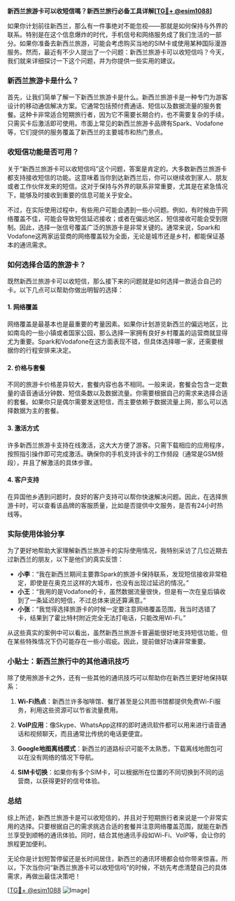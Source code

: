 **新西兰旅游卡可以收短信嗎？新西兰旅行必备工具详解[[TG💪+ @esim1088](https://t.me/s/esim1088)]**

如果你计划前往新西兰，那么有一件事绝对不能忽视——那就是如何保持与外界的联系。特别是在这个信息爆炸的时代，手机信号和网络服务成了我们生活的一部分。如果你准备去新西兰旅游，可能会考虑购买当地的SIM卡或使用某种国际漫游服务。然而，最近有不少人提出了一个问题：新西兰旅游卡可以收短信吗？今天，我们就来详细探讨一下这个问题，并为你提供一些实用的建议。

### 新西兰旅游卡是什么？

首先，让我们简单了解一下新西兰旅游卡是什么。新西兰旅游卡是一种专门为游客设计的移动通信解决方案。它通常包括预付费通话、短信以及数据流量的服务套餐。这种卡非常适合短期旅行者，因为它不需要长期合约，也不需要复杂的手续，只需买卡后激活即可使用。市面上常见的新西兰旅游卡品牌有Spark、Vodafone等，它们提供的服务覆盖了新西兰的主要城市和热门景点。

### 收短信功能是否可用？

关于“新西兰旅游卡可以收短信吗”这个问题，答案是肯定的。大多数新西兰旅游卡都支持接收短信的功能。这意味着当你到达新西兰后，你可以继续收到家人、朋友或者工作伙伴发来的短信。这对于保持与外界的联系非常重要，尤其是在紧急情况下，能够及时接收到重要的信息可能关乎安全。

不过，在实际使用过程中，有些用户可能会遇到一些小问题。例如，有时候由于网络覆盖不佳，可能会导致短信延迟接收；或者在偏远地区，短信接收可能会受到限制。因此，选择一张信号覆盖广泛的旅游卡是非常关键的。通常来说，Spark和Vodafone这两家运营商的网络覆盖较为全面，无论是城市还是乡村，都能保证基本的通讯需求。

### 如何选择合适的旅游卡？

既然新西兰旅游卡可以收短信，那么接下来的问题就是如何选择一款适合自己的卡。以下几点可以帮助你做出明智的选择：

#### 1. **网络覆盖**
   网络覆盖是最基本也是最重要的考量因素。如果你计划游览新西兰的偏远地区，比如南岛的一些小镇或者国家公园，那么选择一家拥有良好乡村覆盖的运营商就显得尤为重要。Spark和Vodafone在这方面表现不错，但具体选择哪一家，还需要根据你的行程安排来决定。

#### 2. **价格与套餐**
   不同的旅游卡价格差异较大，套餐内容也各不相同。一般来说，套餐会包含一定数量的语音通话分钟数、短信条数以及数据流量。你需要根据自己的需求来选择合适的套餐。如果你只是偶尔需要发送短信，而主要依赖于数据流量上网，那么可以选择数据为主的套餐。

#### 3. **激活方式**
   许多新西兰旅游卡支持在线激活，这大大方便了游客。只需下载相应的应用程序，按照指引操作即可完成激活。确保你的手机支持该卡的工作频段（通常是GSM频段），并且了解激活的具体步骤。

#### 4. **客户支持**
   在异国他乡遇到问题时，良好的客户支持可以帮你快速解决问题。因此，在选择旅游卡时，可以查看该品牌的客服质量，比如是否提供中文服务，是否有24小时热线等。

### 实际使用体验分享

为了更好地帮助大家理解新西兰旅游卡的实际使用情况，我特别采访了几位近期去过新西兰的朋友，以下是他们的真实反馈：

- **小李**：“我在新西兰期间主要靠Spark的旅游卡保持联系，发现短信接收非常稳定，即使是在奥克兰这样的大城市，也没有出现过延迟的情况。”
- **小王**：“我用的是Vodafone的卡，虽然数据流量很快，但是有一次在皇后镇收到了一条延迟的短信，不过总体来说还算满意。”
- **小张**：“我觉得选择旅游卡的时候一定要注意网络覆盖范围，我当时选错了卡，结果到了霍比特村附近完全无法打电话，只能改用Wi-Fi。”

从这些真实的案例中可以看出，虽然新西兰旅游卡普遍能很好地支持短信功能，但在某些特殊情况下仍可能存在一些小瑕疵。因此，提前做好功课非常重要。

### 小贴士：新西兰旅行中的其他通讯技巧

除了使用旅游卡之外，还有一些其他的通讯技巧可以帮助你在新西兰更好地保持联系：

1. **Wi-Fi热点**：新西兰许多咖啡馆、餐厅甚至是公共图书馆都提供免费Wi-Fi服务，利用这些资源可以节省流量费用。
   
2. **VoIP应用**：像Skype、WhatsApp这样的即时通讯软件都可以用来进行语音通话和视频聊天，而且通常比传统的电话更便宜。

3. **Google地图离线模式**：新西兰的道路标识可能不太熟悉，下载离线地图包可以在没有网络的情况下导航。

4. **SIM卡切换**：如果你有多个SIM卡，可以根据所在位置的不同切换到不同的运营商，以获得更好的信号体验。

### 总结

综上所述，新西兰旅游卡是可以收短信的，并且对于短期旅行者来说是一个非常实用的选择。只要根据自己的需求挑选合适的套餐并注意网络覆盖范围，就能在新西兰享受到顺畅的通讯体验。同时，结合其他通讯手段如Wi-Fi、VoIP等，会让你的旅程更加便利。

无论你是计划短暂停留还是长时间居住，新西兰的通讯环境都会给你带来惊喜。所以，下次当你问“新西兰旅游卡可以收短信吗”的时候，不妨先考虑清楚自己的具体需求，再做出最佳决策吧！

[[TG💪+ @esim1088](https://t.me/s/esim1088) ![Image](https://i.postimg.cc/4NQfJmqS/Snipaste-2025-05-13-00-14-12.png)]